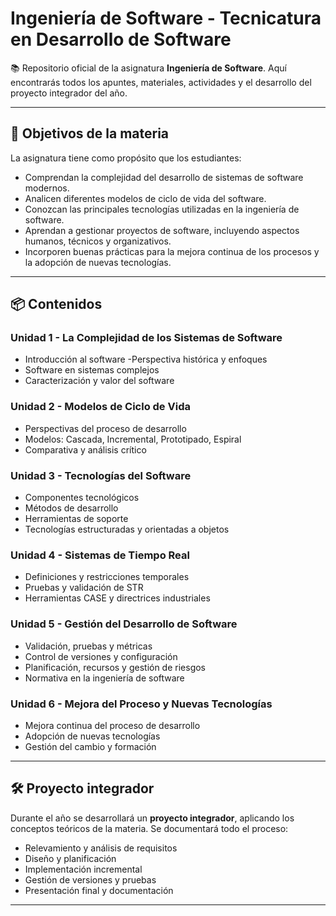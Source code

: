 # Ingeniería de Software - Tecnicatura en Desarrollo de Software

📚 Repositorio oficial de la asignatura **Ingeniería de Software**. Aquí encontrarás todos los apuntes, materiales, actividades y el desarrollo del proyecto integrador del año.

---

## 📌 Objetivos de la materia

La asignatura tiene como propósito que los estudiantes:
- Comprendan la complejidad del desarrollo de sistemas de software modernos.
- Analicen diferentes modelos de ciclo de vida del software.
- Conozcan las principales tecnologías utilizadas en la ingeniería de software.
- Aprendan a gestionar proyectos de software, incluyendo aspectos humanos, técnicos y organizativos.
- Incorporen buenas prácticas para la mejora continua de los procesos y la adopción de nuevas tecnologías.

---

## 📦 Contenidos

### Unidad 1 - La Complejidad de los Sistemas de Software
- Introducción al software
-Perspectiva histórica y enfoques
- Software en sistemas complejos
- Caracterización y valor del software

### Unidad 2 - Modelos de Ciclo de Vida
- Perspectivas del proceso de desarrollo
- Modelos: Cascada, Incremental, Prototipado, Espiral
- Comparativa y análisis crítico

### Unidad 3 - Tecnologías del Software
- Componentes tecnológicos
- Métodos de desarrollo
- Herramientas de soporte
- Tecnologías estructuradas y orientadas a objetos

### Unidad 4 - Sistemas de Tiempo Real
- Definiciones y restricciones temporales
- Pruebas y validación de STR
- Herramientas CASE y directrices industriales

### Unidad 5 - Gestión del Desarrollo de Software
- Validación, pruebas y métricas
- Control de versiones y configuración
- Planificación, recursos y gestión de riesgos
- Normativa en la ingeniería de software

### Unidad 6 - Mejora del Proceso y Nuevas Tecnologías
- Mejora continua del proceso de desarrollo
- Adopción de nuevas tecnologías
- Gestión del cambio y formación

---

## 🛠 Proyecto integrador

Durante el año se desarrollará un **proyecto integrador**, aplicando los conceptos teóricos de la materia. Se documentará todo el proceso:
- Relevamiento y análisis de requisitos
- Diseño y planificación
- Implementación incremental
- Gestión de versiones y pruebas
- Presentación final y documentación

---